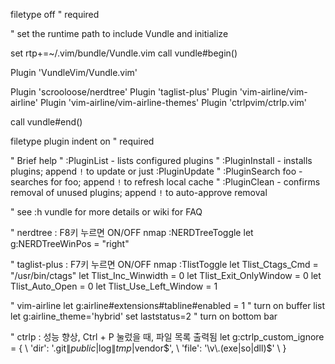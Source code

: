 filetype off    " required

" set the runtime path to include Vundle and initialize 

set rtp+=~/.vim/bundle/Vundle.vim 
call vundle#begin() 

Plugin 'VundleVim/Vundle.vim' 

Plugin 'scrooloose/nerdtree'
Plugin 'taglist-plus'
Plugin 'vim-airline/vim-airline'
Plugin 'vim-airline/vim-airline-themes'
Plugin 'ctrlpvim/ctrlp.vim'

call vundle#end()

filetype plugin indent on    " required 

" Brief help 
" :PluginList       - lists configured plugins 
" :PluginInstall    - installs plugins; append `!` to update or just :PluginUpdate 
" :PluginSearch foo - searches for foo; append `!` to refresh local cache 
" :PluginClean      - confirms removal of unused plugins; append `!` to auto-approve removal 

" see :h vundle for more details or wiki for FAQ 

" nerdtree : F8키 누르면 ON/OFF
nmap <F8> :NERDTreeToggle<CR> 
let g:NERDTreeWinPos = "right"

" taglist-plus : F7키 누르면 ON/OFF
nmap <F7> :TlistToggle<CR> 
let Tlist_Ctags_Cmd = "/usr/bin/ctags" 
let Tlist_Inc_Winwidth = 0 
let Tlist_Exit_OnlyWindow = 0 
let Tlist_Auto_Open = 0 
let Tlist_Use_Left_Window = 1 

" vim-airline
let g:airline#extensions#tabline#enabled = 1 " turn on buffer list 
let g:airline_theme='hybrid' 
set laststatus=2 " turn on bottom bar 

" ctrlp : 성능 향상, Ctrl + P 눌렀을 때, 파일 목록 출력됨
let g:ctrlp_custom_ignore = { 
  \ 'dir':  '\.git$\|public$\|log$\|tmp$\|vendor$', 
  \ 'file': '\v\.(exe|so|dll)$' 
\ }
